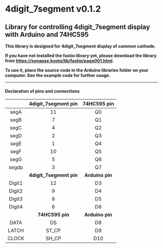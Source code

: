 # 4digit_7segment v0.1.2

## Library for controlling 4digit_7segment display with Arduino and 74HC595

__This library is designed for 4digit_7segment display of common cathode.__

__If you have not installed the fastio library yet, please download the library from https://synapse.kyoto/lib/fastio/page001.html.__

__To use it, place the source code in the Arduino libraries folder on your computer. See the example code for further usage.__

---

#### Declaration of pins and connections

|  | __4digit_7segment pin__ | __74HC595 pin__ |
|:---:|:---:|:---:|
| segA  | 11 | Q0 |
| segB  | 7  | Q1 |
| segC  | 4  | Q2 |
| segD  | 2  | Q3 |
| segE  | 1  | Q4 |
| segF  | 10 | Q5 |
| segG  | 5  | Q6 |
| segdp | 3  | Q7 |
| | __4digit_7segment pin__ | __Arduino pin__ |
| Digit1 | 12 | D3 |
| Digit2 |  9 | D4 |
| Digit3 |  8 | D5 |
| Digit4 |  6 | D6 |
|  | __74HC595 pin__ | __Arduino pin__ |
| DATA   | DS    | D8  |
| LATCH  | ST_CP | D9  |
| CLOCK  | SH_CP | D10 |
